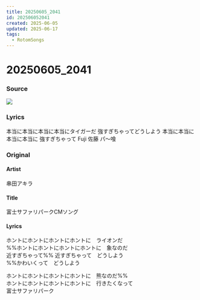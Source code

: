 ```yaml
---
title: 20250605_2041
id: 202506052041
created: 2025-06-05
updated: 2025-06-17
tags:
  - RotomSongs
---
```

# 20250605_2041

### Source

![](https://x.com/Starlystrongest/status/1930590824087318919)

### Lyrics

本当に本当に本当に本当にタイガーだ
強すぎちゃってどうしよう
本当に本当に本当に本当に
強すぎちゃって
Fuji 佐藤 パ〜喰

### Original

#### Artist

串田アキラ

#### Title

富士サファリパークCMソング

#### Lyrics

ホントにホントにホントにホントに　ライオンだ  
%%ホントにホントにホントにホントに　象なのだ  
近すぎちゃって%% 近すぎちゃって　どうしよう  
%%かわいくって　どうしよう 
  
ホントにホントにホントにホントに　熊なのだ%%  
ホントにホントにホントにホントに　行きたくなって  
富士サファリパーク



